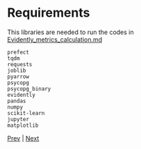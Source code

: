 # Requirements

This libraries are needed to run the codes in [Evidently_metrics_calculation.md](./Evidently_metrics_calculation.md)

```
prefect
tqdm
requests
joblib
pyarrow
psycopg
psycopg_binary
evidently 
pandas
numpy
scikit-learn
jupyter
matplotlib
```

[Prev](./README.md) | [Next](./Docker-compose.md)
